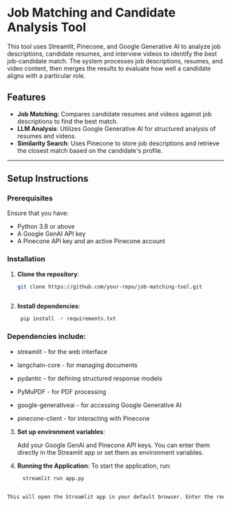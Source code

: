 # Job Matching and Candidate Analysis Tool

This tool uses Streamlit, Pinecone, and Google Generative AI to analyze job descriptions, candidate resumes, and interview videos to identify the best job-candidate match. The system processes job descriptions, resumes, and video content, then merges the results to evaluate how well a candidate aligns with a particular role.

## Features

- **Job Matching**: Compares candidate resumes and videos against job descriptions to find the best match.
- **LLM Analysis**: Utilizes Google Generative AI for structured analysis of resumes and videos.
- **Similarity Search**: Uses Pinecone to store job descriptions and retrieve the closest match based on the candidate's profile.

---

## Setup Instructions

### Prerequisites

Ensure that you have:
- Python 3.8 or above
- A Google GenAI API key
- A Pinecone API key and an active Pinecone account

### Installation

1. **Clone the repository**:
   ```bash
   git clone https://github.com/your-repo/job-matching-tool.git
  

2. **Install dependencies**:
   ```bash
    pip install -r requirements.txt

### Dependencies include:

- streamlit - for the web interface

- langchain-core - for managing documents

- pydantic - for defining structured response models

- PyMuPDF - for PDF processing

- google-generativeai - for accessing Google Generative AI

- pinecone-client - for interacting with Pinecone


3. **Set up environment variables**:

   Add your Google GenAI and Pinecone API keys. You can enter them directly in the Streamlit app or set them as environment variables.


4. **Running the Application**:
To start the application, run:
 ```bash
      streamlit run app.py


This will open the Streamlit app in your default browser. Enter the required API keys in the sidebar, and you’re ready to start using the tool.

